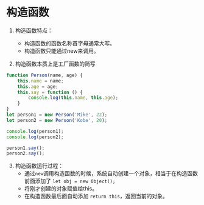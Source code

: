 # 构造函数

1. 构造函数特点：
    - 构造函数的函数名称首字母通常大写。
    - 构造函数只能通过new来调用。
    
2. 构造函数本质上是工厂函数的简写
```javascript
function Person(name, age) {
    this.name = name;
    this.age = age;
    this.say = function () {
        console.log(this.name, this.age);
    }
}
let person1 = new Person('Mike', 22);
let person2 = new Person('Kobe', 20);

console.log(person1);
console.log(person2);

person1.say();
person2.say();
```

3. 构造函数运行过程：
    - 通过`new`调用构造函数的时候，系统自动创建一个对象，相当于在构造函数前面添加了 `let obj = new Object();`
    - 将刚才创建的对象赋值给this。
    - 在构造函数最后面自动添加 `return this`，返回当前的对象。
    
